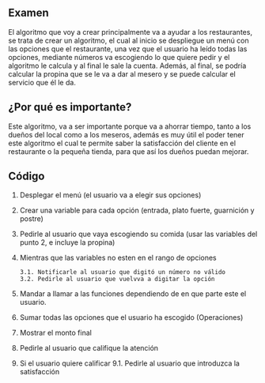 ## Examen
El algoritmo que voy a crear principalmente va a ayudar a los restaurantes, se trata de crear un algoritmo, el cual al inicio se despliegue un menú con las opciones que el restaurante, una vez que el usuario ha leído todas las opciones, mediante números va escogiendo lo que quiere pedir y el algoritmo le calcula y al final le sale la cuenta. Además, al final, se podría calcular la propina que se le va a dar al mesero y se puede calcular el servicio que él le da.  

## ¿Por qué es importante?

Este algoritmo, va a ser importante porque va a ahorrar tiempo, tanto a los dueños del local como a los meseros, además es muy útil el poder tener este algoritmo el cual te permite saber la satisfacción del cliente en el restaurante o la pequeña tienda, para que así los dueños puedan mejorar.

## Código 


1. Desplegar el menú (el usuario va a elegir sus opciones) 
2. Crear una variable para cada opción (entrada, plato fuerte, guarnición y postre)
3. Pedirle al usuario que vaya escogiendo su comida (usar las variables del punto 2, e incluye la propina)
4. Mientras que las variables no esten en el rango de opciones

       3.1. Notificarle al usuario que digitó un número no válido
       3.2. Pedirle al usuario que vuelvva a digitar la opción 

5. Mandar a llamar a las funciones dependiendo de en que parte este el usuario. 
6. Sumar todas las opciones que el usuario ha escogido (Operaciones) 
7. Mostrar el monto final  
8. Pedirle al usuario que califique la atención 
9. Si el usuario quiere calificar 
       9.1. Pedirle al usuario que introduzca la satisfacción 
